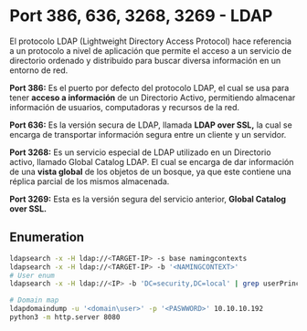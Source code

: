 # Port 386, 636, 3268, 3269 - LDAP

El protocolo LDAP (Lightweight Directory Access Protocol) hace referencia a un protocolo a nivel de aplicación que permite el acceso a un servicio de directorio ordenado y distribuido para buscar diversa información en un entorno de red.&#x20;

**Port 386:** Es el puerto por defecto del protocolo LDAP, el cual se usa para tener **acceso a información** de un Directorio Activo, permitiendo almacenar información de usuarios, computadoras y recursos de la red.

**Port 636:** Es la versión secura de LDAP, llamada **LDAP over SSL,** la cual se encarga de transportar información segura entre un cliente y un servidor.

**Port 3268:** Es un servicio especial de LDAP utilizado en un Directorio activo, llamado Global Catalog LDAP. El cual se encarga de dar información de una **vista global** de los objetos de un bosque, ya que este contiene una réplica parcial de los mismos almacenada.

**Port 3269:** Esta es la versión segura del servicio anterior, **Global Catalog over SSL.**



## Enumeration

```bash
ldapsearch -x -H ldap://<TARGET-IP> -s base namingcontexts
ldapsearch -x -H ldap://<TARGET-IP> -b '<NAMINGCONTEXT>'
# User enum
ldapsearch -x -H ldap://<IP> -b 'DC=security,DC=local' | grep userPrincipalName | awk '{print $2}'

# Domain map
ldapdomaindump -u '<domain\user>' -p '<PASWWORD>' 10.10.10.192
python3 -m http.server 8080
```

